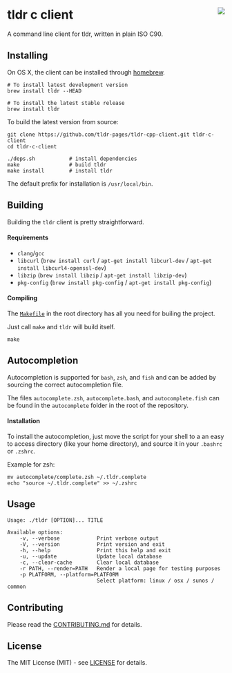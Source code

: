 # tldr c client <a href='https://travis-ci.org/tldr-pages/tldr-cpp-client'><img src='https://travis-ci.org/tldr-pages/tldr-cpp-client.svg' align="right"></a>

A command line client for tldr, written in plain ISO C90.

## Installing

On OS X, the client can be installed through [homebrew](http://brew.sh/).

```
# To install latest development version
brew install tldr --HEAD

# To install the latest stable release
brew install tldr
```

To build the latest version from source:
```
git clone https://github.com/tldr-pages/tldr-cpp-client.git tldr-c-client
cd tldr-c-client

./deps.sh           # install dependencies
make                # build tldr
make install        # install tldr
```

The default prefix for installation is `/usr/local/bin`.

## Building

Building the `tldr` client is pretty straightforward.

#### Requirements

- `clang`/`gcc`
- `libcurl` (`brew install curl` / `apt-get install libcurl-dev` / `apt-get install libcurl4-openssl-dev`)
- `libzip` (`brew install libzip` / `apt-get install libzip-dev`)
- `pkg-config` (`brew install pkg-config` / `apt-get install pkg-config`)

#### Compiling

The [`Makefile`](https://github.com/tldr-pages/tldr-cpp-client/blob/master/Makefile)
in the root directory has all you need for builing the project.

Just call `make` and `tldr` will build itself.

```
make
```

## Autocompletion

Autocompletion is supported for `bash`, `zsh`, and `fish` and can be added by sourcing
the correct autocompletion file.

The files `autocomplete.zsh`, `autocomplete.bash`, and `autocomplete.fish` can be found in the `autocomplete`
folder in the root of the repository.

#### Installation

To install the autocompletion, just move the script for your shell to a an easy
to access directory (like your home directory), and source it in your `.bashrc` or `.zshrc`.

Example for zsh:

```
mv autocomplete/complete.zsh ~/.tldr.complete
echo "source ~/.tldr.complete" >> ~/.zshrc
```

## Usage

```
Usage: ./tldr [OPTION]... TITLE

Available options:
    -v, --verbose            Print verbose output
    -V, --version            Print version and exit
    -h, --help               Print this help and exit
    -u, --update             Update local database
    -c, --clear-cache        Clear local database
    -r PATH, --render=PATH   Render a local page for testing purposes
    -p PLATFORM, --platform=PLATFORM
                             Select platform: linux / osx / sunos / common
```

## Contributing

Please read the [CONTRIBUTING.md](https://github.com/tldr-pages/tldr-cpp-client/blob/master/CONTRIBUTING.md) for details.

## License

The MIT License (MIT) - see [LICENSE](https://github.com/tldr-pages/tldr-cpp-client/blob/master/LICENSE) for details.

